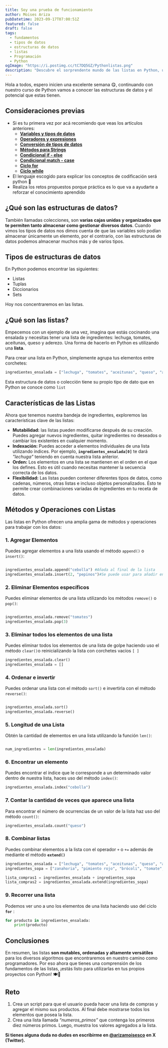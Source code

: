 ```yaml
---
title: Soy una prueba de funcionamiento
author: Moises Ariza
pubDatetime: 2023-09-17T07:00:51Z
featured: false
draft: false
tags:
  - fundamentos
  - tipos de datos
  - estructuras de datos
  - listas
  - Programación
  - Python
ogImage: "https://i.postimg.cc/tC7DQ5GZ/Pythonlistas.png"
description: "Descubre el sorprendente mundo de las listas en Python, una herramienta poderosa para organizar y manipular datos de manera flexible.🚀"
---
```

Hola a todos, espero inicien una excelente semana 😋, continuando con nuestro curso de Python vamos a conocer las estructuras de datos  y el potencial que estas tienen. 

## **Consideraciones previas**

- Si es tu primera vez por acá recomiendo que veas los artículos anteriores:
    - **[Variables y tipos de datos](https://arizamoises.co/posts/python-para-principiantes-variables-y-tipos-de-datos/)**
    - **[Operadores y expresiones](https://arizamoises.co/posts/python-para-principiantes-operadores-y-expresiones/)**
    - [**Conversión de tipos de datos**](https://arizamoises.co/posts/python-para-principiantes-conversi%C3%B3n-de-tipos-de-datos-b%C3%A1sicos/)
    - [**Métodos para Strings**](https://arizamoises.co/posts/python-para-principiantes-m%C3%A9todos-para-tipos-de-datos-string/)
    - **[Condicional if - else](https://arizamoises.co/posts/python-para-principiantes-estructuras-de-control-de-flujo---condicionales-if---else/)**
    - [**Condicional match - case**](https://arizamoises.co/posts/python-para-principiantes-estructuras-de-control-de-flujo---condicionales-match---case/)
    - **[Ciclo for](https://arizamoises.co/posts/python-para-principiantes-estructuras-de-control-de-flujo---bucle-for/)**
    - [**Ciclo while**](https://arizamoises.co/posts/python-para-principiantes-estructuras-de-control-de-flujo---bucle-while/)
- El lenguaje escogido para explicar los conceptos de codificación será python 🐍
- Realiza los retos propuestos porque práctica es lo que va a ayudarte a reforzar el conocimiento aprendido

## ¿Qué son las estructuras de datos?

También llamadas colecciones, son **varias cajas unidas y organizados que te permiten tanto almacenar como gestionar diversos datos**. Cuando vimos los tipos de datos nos dimos cuenta de que las variables solo podían almacenar únicamente un elemento, por el contrario, con las estructuras de datos podemos almacenar muchos más y de varios tipos.

## Tipos de estructuras de datos

En Python podemos encontrar las siguientes:

- Listas
- Tuplas
- Diccionarios
- Sets

Hoy nos concentraremos en las listas.

## ¿Qué son las listas?

Empecemos con un ejemplo de una vez, imagina que estás cocinando una ensalada y necesitas tener una lista de ingredientes: lechuga, tomates, aceitunas, queso y aderezo. Una forma de hacerlo en Python es utilizando una **lista**. 

Para crear una lista en Python, simplemente agrupa tus elementos entre corchetes:

```python
ingredientes_ensalada = ["lechuga", "tomates", "aceitunas", "queso", "aderezo"]
```

Esta estructura de datos o colección tiene su propio tipo de dato que en Python se conoce como `list`

## **Características de las Listas**

Ahora que tenemos nuestra bandeja de ingredientes, exploremos las características clave de las listas:

- **Mutabilidad:** las listas pueden modificarse después de su creación. Puedes agregar nuevos ingredientes, quitar ingredientes no deseados o cambiar los existentes en cualquier momento.
- **Indexación:** Puedes acceder a elementos individuales de una lista utilizando índices. Por ejemplo, **`ingredientes_ensalada[0]`** te dará *"lechuga"* teniendo en cuenta nuestra lista anterior.
- **Orden:** Los elementos en una lista se mantienen en el orden en el que los defines. Esto es útil cuando necesitas mantener la secuencia correcta de los datos.
- **Flexibilidad:** Las listas pueden contener diferentes tipos de datos, como cadenas, números, otras listas e incluso objetos personalizados. Esto te permite crear combinaciones variadas de ingredientes en tu receta de datos.

## **Métodos y Operaciones con Listas**

Las listas en Python ofrecen una amplia gama de métodos y operaciones para trabajar con los datos:

### **1. Agregar Elementos**

Puedes agregar elementos a una lista usando el método `append()` o `insert()`:

```python

ingredientes_ensalada.append("cebolla") #Añada al final de la lista
ingredientes_ensalada.insert(2, "pepinos")#Se puede usar para añadir en cualquier posición
```

### **2. Eliminar Elementos específicos**

Puedes eliminar elementos de una lista utilizando los métodos `remove()` o `pop()`:

```python

ingredientes_ensalada.remove("tomates")
ingredientes_ensalada.pop(3)
```

### 3. Eliminar todos los elementos de una lista

Puedes eliminar todos los elementos de una lista de golpe haciendo uso el método `clear()`o reinicializando la lista con corchetes vacíos `[ ]`

```python
ingredientes_ensalada.clear() 
ingredientes_ensalada = []
```

### 4. Ordenar e invertir

Puedes ordenar una lista con el método `sort()` e invertirla con el método `reverse()`:

```python

ingredientes_ensalada.sort()
ingredientes_ensalada.reverse()
```

### 5. Longitud de una Lista

Obtén la cantidad de elementos en una lista utilizando la función `len()`:

```python

num_ingredientes = len(ingredientes_ensalada)
```

### 6. Encontrar un elemento

Puedes encontrar el índice que le corresponde a un determinado valor dentro de nuestra lista, haces uso del método `index()`:

```python
ingredientes_ensalada.index("cebolla")
```

### 7. Contar la cantidad de veces que aparece una lista

Para encontrar el número de ocurrencias de un valor de la lista haz uso del método `count()`:

```python
ingredientes_ensalada.count("queso")
```

### 8. Combinar listas

Puedes combinar elementos a la lista con el operador `+` o `+=` además de mediante el método **`extend()`**

```python
ingredientes_ensalada = ["lechuga", "tomates", "aceitunas", "queso", "aderezo"]
ingredientes_sopa = ["zanahoria", "pimiento rojo", "brócoli", "tomate", "calabacín"]

lista_compras1 = ingredientes_ensalada + ingredientes_sopa
lista_compras2 = ingredientes_ensalada.extend(ingredientes_sopa)
```

### 9. Recorrer una lista

Podemos ver uno a uno los elementos de una lista haciendo uso del ciclo **`for`** :

```python
for producto in ingredientes_ensalada:
	print(producto)
```

## **Conclusiones**

En resumen, las listas  **son mutables, ordenadas y altamente versátiles** para los diversos algoritmos que encontraremos en nuestro camino como programadores. Por eso ahora que tienes una comprensión de los fundamentos de las listas, ¡estás listo para utilizarlas en tus propios proyectos con Python! 🍽️🐍

## Reto

1. Crea un script para que el usuario pueda hacer una lista de compras y agregar el mismo sus productos. Al final debe mostrarse todos los elementos que posea la lista.
2. Crea una lista llamada *“numeros_primos”* que contenga los primeros diez números primos. Luego, muestra los valores agregados a la lista.

**Si tienes alguna duda no dudes en escribirme en [@arizamoisesco](https://twitter.com/arizamoisesCO) en X (Twitter).**